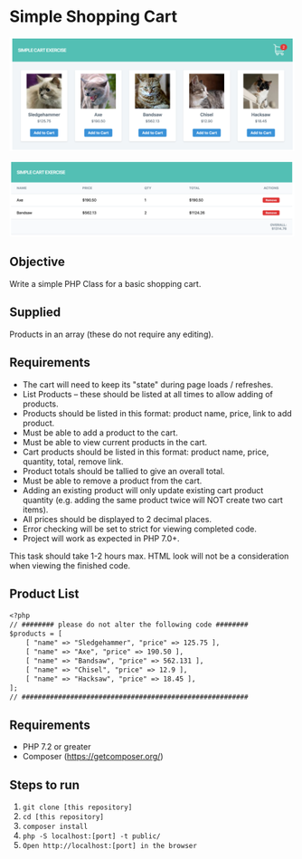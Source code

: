 # Simple Shopping Cart
![alt text](./public/img/products-screenshot.png "Products")

![alt text](./public/img/cart-screenshot.png "Products")

## Objective
Write a simple PHP Class for a basic shopping cart.

## Supplied
Products in an array (these do not require any editing).

## Requirements
* The cart will need to keep its "state" during page loads / refreshes.
* List Products – these should be listed at all times to allow adding of products.
* Products should be listed in this format: product name, price, link to add product.
* Must be able to add a product to the cart.
* Must be able to view current products in the cart.
* Cart products should be listed in this format: product name, price, quantity, total, remove
link.
* Product totals should be tallied to give an overall total.
* Must be able to remove a product from the cart.
* Adding an existing product will only update existing cart product quantity (e.g. adding the
same product twice will NOT create two cart items).
* All prices should be displayed to 2 decimal places.
* Error checking will be set to strict for viewing completed code.
* Project will work as expected in PHP 7.0+.

This task should take 1-2 hours max. HTML look will not be a consideration when viewing the
finished code.

## Product List
```
<?php
// ######## please do not alter the following code ########
$products = [
    [ "name" => "Sledgehammer", "price" => 125.75 ],
    [ "name" => "Axe", "price" => 190.50 ],
    [ "name" => "Bandsaw", "price" => 562.131 ],
    [ "name" => "Chisel", "price" => 12.9 ],
    [ "name" => "Hacksaw", "price" => 18.45 ],
];
// ########################################################
```

## Requirements
* PHP 7.2 or greater
* Composer (https://getcomposer.org/)

## Steps to run
1. `git clone [this repository]`
2. `cd [this repository]`
3. `composer install`
4. `php -S localhost:[port] -t public/`
5. `Open http://localhost:[port] in the browser`
